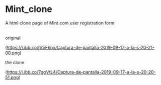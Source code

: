 # Mint_clone
A html clone page of Mint.com user registration form

<br>
original

(https://i.ibb.co/jV5F6nx/Captura-de-pantalla-2019-09-17-a-la-s-20-21-00.png)


the clone 


(https://i.ibb.co/7ggVtL4/Captura-de-pantalla-2019-09-17-a-la-s-20-20-51.png)

